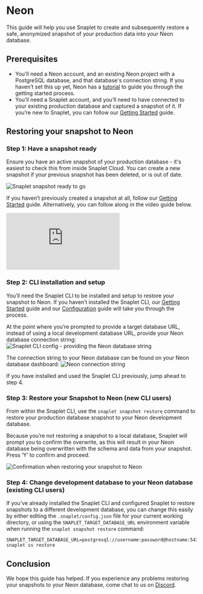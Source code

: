 # Neon

This guide will help you use Snaplet to create and subsequently restore a safe, anonymized snapshot of your production data into your Neon database.


## Prerequisites

- You’ll need a Neon account, and an existing Neon project with a PostgreSQL database, and that database's connection string. If you haven’t set this up yet, Neon has a [tutorial](https://neon.tech/docs/tutorial/project-setup) to guide you through the getting started process.
- You’ll need a Snaplet account, and you’ll need to have connected to your existing production database and captured a snapshot of it. If you’re new to Snaplet, you can follow our [Getting Started](https://docs.snaplet.dev/getting-started/start-here) guide.


## Restoring your snapshot to Neon

### Step 1: Have a snapshot ready
Ensure you have an active snapshot of your production database - it's easiest to check this from inside Snaplet Cloud. You can create a new snapshot if your previous snapshot has been deleted, or is out of date. 

![Snaplet snapshot ready to go](/screenshots/neon/00-snaplet-snapshot.png "Snaplet snapshot ready to go")

If you haven’t previously created a snapshot at all, follow our [Getting Started](https://docs.snaplet.dev/getting-started/start-here) guide. Alternatively, you can follow along in the video guide below.

<div style={{"position":"relative","paddingBottom":"64.98194945848375%","height":"0"}}><iframe src="https://www.loom.com/embed/26f6aae49d8b425fb31358664d17e8a6" frameborder="0" webkitallowfullscreen mozallowfullscreen allowfullscreen style={{"position":"absolute","top":"0","left":"0","width":"100%","height":"100%"}}></iframe></div>


### Step 2: CLI installation and setup

You’ll need the Snaplet CLI to be installed and setup to restore your snapshot to Neon. If you haven’t installed the Snaplet CLI, our [Getting Started](https://docs.snaplet.dev/getting-started/start-here) guide and our [Configuration](https://docs.snaplet.dev/getting-started/configuration) guide will take you through the process. 

At the point where you’re prompted to provide a target database URL, instead of using a local development database URL, provide your Neon database connection string:
![Snaplet CLI config - providing the Neon database string](/screenshots/neon/01-snaplet-cli.png "Snaplet CLI config - providing the Neon database string")


The connection string to your Neon database can be found on your Neon database dashboard:
![Neon connection string](/screenshots/neon/02-neon-conn.png "Neon connection string")

If you have installed and used the Snaplet CLI previously, jump ahead to step 4. 


### Step 3: Restore your Snapshot to Neon (new CLI users)
From within the Snaplet CLI, use the `snaplet snapshot restore` command to restore your production database snapshot to your Neon development database. 

Because you’re not restoring a snapshot to a local database, Snaplet will prompt you to confirm the overwrite, as this will result in your Neon database being overwritten with the schema and data from your snapshot. Press ‘Y’ to confirm and proceed.

![Confirmation when restoring your snapshot to Neon](/screenshots/neon/03-restore-setup.png "Restore confirmation prompt")


### Step 4: Change development database to your Neon database (existing CLI users)

If you’ve already installed the Snaplet CLI and configured Snaplet to restore snapshots to a different development database, you can change this easily by either editing the `.snaplet/config.json` file for your current working directory, or using the `SNAPLET_TARGET_DATABASE_URL` environment variable when running the `snaplet snapshot restore` command: 

```terminal
SNAPLET_TARGET_DATABASE_URL=postgresql://username:password@hostname:5432/database_name snaplet ss restore
```


## Conclusion
We hope this guide has helped. If you experience any problems restoring your snapshots to your Neon database, come chat to us on [Discord](https://app.snaplet.dev/chat).
